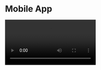 # Mobile App
<video src="https://github.com/user-attachments/assets/a35549b6-47e0-429d-9db4-43e7c83f0c53" controls></video>
